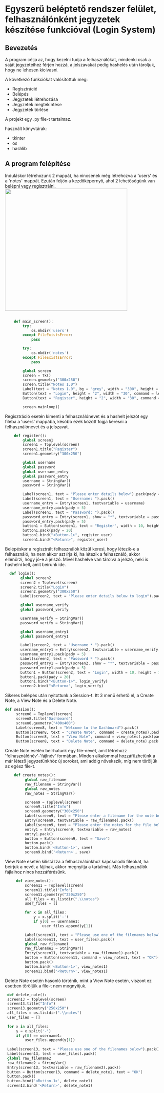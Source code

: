 # Egyszerű beléptető rendszer felület, felhasználónként jegyzetek készítése funkcióval  (Login System)
## Bevezetés

A program célja az, hogy kezelni tudja a felhasználókat, mindenki csak a saját jegyzeteihez férjen hozzá, a jelszavakat pedig hashelés után tároljuk, hogy ne lehesen kiolvasni.

A következő funkciókat valósítottuk meg:

* Regisztráció
* Belépés
* Jegyzetek létrehozása
* Jegyzetek megtekintése
* Jegyzetek törlése

A projekt egy .py file-t tartalmaz.

használt könyvtárak: 

 * tkinter
 * os
 * hashlib

## A program felépítése

Induláskor létrehozunk 2 mappát, ha nincsenek még létrehozva a 'users' és a 'notes' mappát. Ezután feljön a kezdőképernyő, ahol 2 lehetőségünk van belépni vagy regisztrálni. 
<img src="./images/1.png" width="400" align="middle">

```python

    def main_screen():
        try:
            os.mkdir('users')
        except FileExistsError:
            pass

        try:
            os.mkdir('notes')
        except FileExistsError:
            pass

        global screen
        screen = Tk()
        screen.geometry("300x250")
        screen.title("Notes 1.0")
        Label(text = "Notes 1.0", bg = "grey", width = "300", height = "2", font = ("Calibri", 13)).pack(pady = 10)
        Button(text = "Login", height = "2", width = "30", command = login).pack(pady = 20)
        Button(text = "Register", height = "2", width = "30", command = register).pack()

        screen.mainloop()
```

Regisztráció esetén kimenti a felhasználónevet és a hashelt jelszót egy fileba a 'users' mappába, később ezek között fogja keresni a felhasználónevet és a jelszavat. 

```python
    def register():
        global screen1
        screen1 = Toplevel(screen)
        screen1.title("Register")
        screen1.geometry("300x250")

        global username
        global password
        global username_entry
        global password_entry
        username = StringVar()
        password = StringVar()

        Label(screen1, text = "Please enter details below").pack(pady = 20)
        Label(screen1, text = "Username: ").pack()
        username_entry = Entry(screen1, textvariable = username)
        username_entry.pack(pady = 5)
        Label(screen1, text = "Password: ").pack()
        password_entry = Entry(screen1, show = "*", textvariable = password)
        password_entry.pack(pady = 5)
        button1 = Button(screen1, text = "Register", width = 10, height = 1)
        button1.pack(pady = 20)
        button1.bind("<Button-1>", register_user)
        screen1.bind("<Return>", register_user)
 ```  
 
 Belépéskor a regisztrált felhasználók közül keresi, hogy létezik-e a felhasználó, ha nem akkor azt írja ki, ha létezik a felhasználó, akkor ellenőrzi, hogy jó-e a jelszó. Mivel hashelve van tárolva a jelszó, neki is hashelni kell, amit beírunk ide.
 
 ```python
   def login():
        global screen2
        screen2 = Toplevel(screen)
        screen2.title("Login")
        screen2.geometry("300x250")
        Label(screen2, text = "Please enter details below to login").pack(pady = 20)

        global username_verify
        global password_verify

        username_verify = StringVar()
        password_verify = StringVar()

        global username_entry1
        global password_entry1

        Label(screen2, text = "Username * ").pack()
        username_entry1 = Entry(screen2, textvariable = username_verify)
        username_entry1.pack(pady = 5)
        Label(screen2, text = "Password * ").pack()
        password_entry1 = Entry(screen2, show = "*", textvariable = password_verify)
        password_entry1.pack(pady = 5)
        button1 = Button(screen2, text = "Login", width = 10, height = 1)
        button1.pack(pady = 20)
        button1.bind("<Button-1>", login_verify)
        screen2.bind("<Return>", login_verify)
  ```

Sikeres belépés után nyitottunk a Session-t. Itt 3 menü érhető el, a Create Note, a View Note és a Delete Note.

   ```python
   def session():
        screen8 = Toplevel(screen)
        screen8.title("Dashboard")
        screen8.geometry("400x400")
        Label(screen8, text = "Welcome to the Dashboard").pack()
        Button(screen8, text = "Create Note", command = create_notes).pack(pady = 10)
        Button(screen8, text = "View Note", command = view_notes).pack(pady = 10)
        Button(screen8, text = "Delete Note", command = delete_note).pack(pady = 10)
   ```
Create Note esetén beírhatunk egy file-nevet, amit létrehozz 'felhasználónév'-'fájlnév' formában. Minden alkalommal hozzáfüzhetünk a már létező jegyzetünkhöz új sorokat, ami addig növekszik, míg nem töröljük az egész file-t.   
   
   ```python 
       def create_notes():
            global raw_filename
            raw_filename = StringVar()
            global raw_notes
            raw_notes = StringVar()

            screen9 = Toplevel(screen)
            screen9.title("Info")
            screen9.geometry("300x250")
            Label(screen9, text = "Please enter a filename for the note below: ").pack()
            Entry(screen9, textvariable = raw_filename).pack()
            Label(screen9, text = "Please enter the notes for the file below: ").pack()
            entry1 = Entry(screen9, textvariable = raw_notes)
            entry1.pack()
            button = Button(screen9, text = "Save")
            button.pack()
            button.bind('<Button-1>', save)
            screen9.bind('<Return>', save)
   ```

View Note esetén kilistázza a felhasználónkhoz kapcsolodó fileokat, ha beírjuk a nevét a fájlnak, akkor megnyitja a tartalmát. Más felhasználók fájlaihoz nincs hozzáférésünk.
   ```python 
        def view_notes():
            screen11 = Toplevel(screen)
            screen11.title("Info")
            screen11.geometry("250x250")
            all_files = os.listdir(".\\notes")
            user_files = []

            for x in all_files:
                y = x.split('-')
                if y[0] == username1:
                    user_files.append(y[1])

            Label(screen11, text = "Please use one of the filenames below").pack()
            Label(screen11, text = user_files).pack()
            global raw_filename1
            raw_filename1 = StringVar()
            Entry(screen11, textvariable = raw_filename1).pack()
            button = Button(screen11, command = view_notes1, text = "OK")
            button.pack()
            button.bind('<Button-1>', view_notes1)
            screen11.bind('<Return>', view_notes1)
   ```
   Delete Note esetén hasonló történik, mint a View Note esetén, viszont ez esetben töröljük a file-t nem megnyitjuk. 
   
   ```python 
    def delete_note():
    screen13 = Toplevel(screen)
    screen13.title("Info")
    screen13.geometry("250x250")
    all_files = os.listdir(".\\notes")
    user_files = []
    
    for x in all_files:
        y = x.split('-')
        if y[0] == username1:
            user_files.append(y[1])
    
    Label(screen13, text = "Please use one of the filenames below").pack()
    Label(screen13, text = user_files).pack()
    global raw_filename2
    raw_filename2 = StringVar()
    Entry(screen13, textvariable = raw_filename2).pack()
    button = Button(screen13, command = delete_note1, text = "OK")
    button.pack()
    button.bind('<Button-1>', delete_note1)
    screen13.bind('<Return>', delete_note1)
   ```
